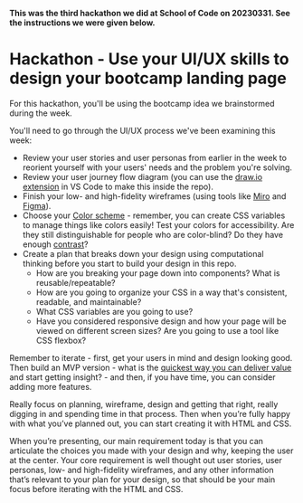 **This was the third hackathon we did at School of Code on 20230331. See the instructions we were given below.**


# Hackathon - Use your UI/UX skills to design your bootcamp landing page

For this hackathon, you'll be using the bootcamp idea we brainstormed during the week.

You'll need to go through the UI/UX process we've been examining this week:

- Review your user stories and user personas from earlier in the week to reorient yourself with your users' needs and the problem you're solving. 
- Review your user journey flow diagram (you can use the [draw.io extension](https://marketplace.visualstudio.com/items?itemName=hediet.vscode-drawio) in VS Code to make this inside the repo).
- Finish your low- and high-fidelity wireframes (using tools like [Miro](https://miro.com/app/) and [Figma](https://www.figma.com/)).
- Choose your [Color scheme](https://coolors.co/) - remember, you can create CSS variables to manage things like colors easily! Test your colors for accessibility. Are they still distinguishable for people who are color-blind? Do they have enough [contrast](https://webaim.org/resources/contrastchecker/)?
- Create a plan that breaks down your design using computational thinking before you start to build your design in this repo. 
  - How are you breaking your page down into components? What is reusable/repeatable? 
  - How are you going to organize your CSS in a way that's consistent, readable, and maintainable? 
  - What CSS variables are you going to use? 
  - Have you considered responsive design and how your page will be viewed on different screen sizes? Are you going to use a tool like CSS flexbox?

Remember to iterate - first, get your users in mind and design looking good. Then build an MVP version - what is the [quickest way you can deliver value](https://www.planview.com/resources/articles/lean-methodology/) and start getting insight? - and then, if you have time, you can consider adding more features.

Really focus on planning, wireframe, design and getting that right, really digging in and spending time in that process. Then when you’re fully happy with what you’ve planned out, you can start creating it with HTML and CSS.

When you’re presenting, our main requirement today is that you can articulate the choices you made with your design and why, keeping the user at the center. Your core requirement is well thought out user stories, user personas, low- and high-fidelity wireframes, and any other information that’s relevant to your plan for your design, so that should be your main focus before iterating with the HTML and CSS.
